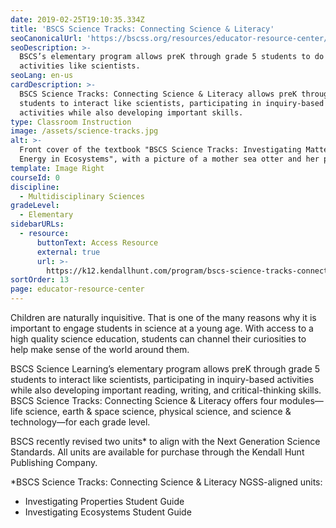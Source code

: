 ```yaml
---
date: 2019-02-25T19:10:35.334Z
title: 'BSCS Science Tracks: Connecting Science & Literacy'
seoCanonicalUrl: 'https://bscss.org/resources/educator-resource-center/bscs-science-tracks'
seoDescription: >-
  BSCS’s elementary program allows preK through grade 5 students to do science
  activities like scientists.
seoLang: en-us
cardDescription: >-
  BSCS Science Tracks: Connecting Science & Literacy allows preK through grade 5
  students to interact like scientists, participating in inquiry-based
  activities while also developing important skills.
type: Classroom Instruction
image: /assets/science-tracks.jpg
alt: >-
  Front cover of the textbook "BSCS Science Tracks: Investigating Matter and
  Energy in Ecosystems", with a picture of a mother sea otter and her pup.
template: Image Right
courseId: 0
discipline:
  - Multidisciplinary Sciences
gradeLevel:
  - Elementary
sidebarURLs:
  - resource:
      buttonText: Access Resource
      external: true
      url: >-
        https://k12.kendallhunt.com/program/bscs-science-tracks-connecting-science-literacy/
sortOrder: 13
page: educator-resource-center
---
```

Children are naturally inquisitive. That is one of the many reasons why it is important to engage students in science at a young age. With access to a high quality science education, students can channel their curiosities to help make sense of the world around them.

BSCS Science Learning’s elementary program allows preK through grade 5 students to interact like scientists, participating in inquiry-based activities while also developing important reading, writing, and critical-thinking skills. BSCS Science Tracks: Connecting Science & Literacy offers four modules—life science, earth & space science, physical science, and science & technology—for each grade level.

BSCS recently revised two units* to align with the Next Generation Science Standards. All units are available for purchase through the Kendall Hunt Publishing Company.

\*BSCS Science Tracks: Connecting Science & Literacy NGSS-aligned units:

* Investigating Properties Student Guide
* Investigating Ecosystems Student Guide
